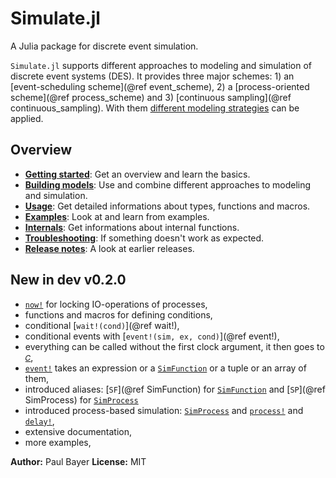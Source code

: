 # Simulate.jl

A Julia package for discrete event simulation.

`Simulate.jl` supports different approaches to modeling and simulation of discrete event systems (DES). It provides three major schemes: 1) an [event-scheduling scheme](@ref event_scheme), 2) a [process-oriented scheme](@ref process_scheme) and 3) [continuous sampling](@ref continuous_sampling). With them [different modeling strategies](approach.md) can be applied.

## Overview

- [**Getting started**](intro.md): Get an overview and learn the basics.
- [**Building models**](approach.md): Use and combine different approaches to modeling and simulation.
- [**Usage**](usage.md): Get detailed informations about types, functions and macros.
- [**Examples**](examples/examples.md): Look at and learn from examples.
- [**Internals**](internals.md): Get informations about internal functions.
- [**Troubleshooting**](troubleshooting.md): If something doesn't work as expected.
- [**Release notes**](history.md): A look at earlier releases.

## New in dev v0.2.0

- [`now!`](@ref) for locking IO-operations of processes,
- functions and macros for defining conditions,
- conditional [`wait!(cond)`](@ref wait!),
- conditional events with [`event!(sim, ex, cond)`](@ref event!),
- everything can be called without the first clock argument, it then goes to [`𝐶`](@ref),
- [`event!`](@ref) takes an expression or a [`SimFunction`](@ref) or a tuple or an array of them,
- introduced aliases: [`SF`](@ref SimFunction) for [`SimFunction`](@ref) and [`SP`](@ref SimProcess) for [`SimProcess`](@ref)
- introduced process-based simulation: [`SimProcess`](@ref) and [`process!`](@ref) and [`delay!`](@ref),
- extensive documentation,
- more examples,

**Author:** Paul Bayer
**License:** MIT
